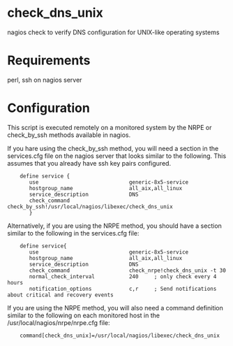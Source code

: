 # check_dns_unix
nagios check to verify DNS configuration for UNIX-like operating systems

# Requirements
perl, ssh  on nagios server

# Configuration

This script is executed remotely on a monitored system by the NRPE or check_by_ssh  methods available in nagios.

If you hare using the check_by_ssh method, you will need a section in the services.cfg file on the nagios server that looks similar to the following.
This assumes that you already have ssh key pairs configured.
```
    define service {
       use                             generic-8x5-service
       hostgroup_name                  all_aix,all_linux
       service_description             DNS
       check_command                   check_by_ssh!/usr/local/nagios/libexec/check_dns_unix
       }
```

Alternatively, if you are using the NRPE method, you should have a section similar to the following in the services.cfg file:
```
    define service{
       use                             generic-8x5-service
       hostgroup_name                  all_aix,all_linux
       service_description             DNS
       check_command                   check_nrpe!check_dns_unix -t 30
       normal_check_interval           240     ; only check every 4 hours
       notification_options            c,r     ; Send notifications about critical and recovery events
```

If you are using the NRPE method, you will also need a command definition similar to the following on each monitored host in the /usr/local/nagios/nrpe/nrpe.cfg file:
```
    command[check_dns_unix]=/usr/local/nagios/libexec/check_dns_unix
```
